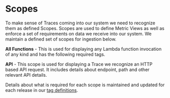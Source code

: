 <!--
title: Scopes
menuText: Scopes
description: Overview of concepts used on serevrless console. 
menuOrder: 2
-->

# Scopes
To make sense of Traces coming into our system we need to recognize 
them as defined Scopes. Scopes are used to define Metric Views as 
well as enforce a set of requirements on data we receive into our 
system. We maintain a defined set of scopes for ingestion below.

**All Functions** - This is used for displaying any Lambda function invocation of any kind and has the following required tags.

**API** - This scope is used for displaying a Trace we recognize an HTTP based API request. It includes details about endpoint, path and other relevant API details. 

Details about what is required for each scope is maintained and 
updated for each release in our [tag definitions](tags.md).

